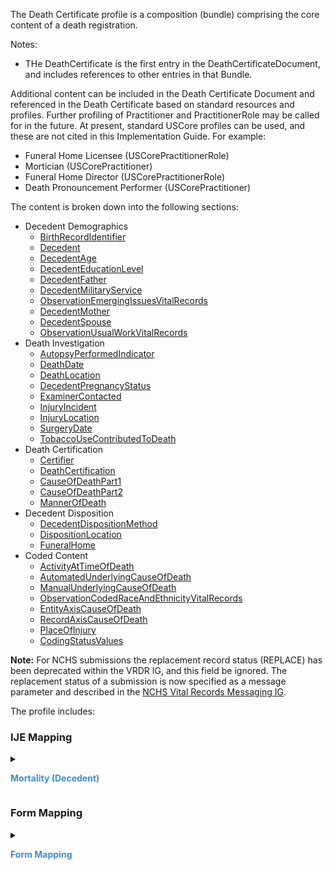 The Death Certificate profile is a composition (bundle) comprising the core content of a death registration.

Notes:
* THe DeathCertificate is the first entry in the DeathCertificateDocument, and includes references to other entries in that Bundle.

Additional content can be included in the Death Certificate Document and referenced in the Death Certificate  based on standard resources and profiles.
Further profiling of Practitioner and PractitionerRole may be called for in the future.   At present, standard USCore profiles can be used, and these are not cited in this Implementation Guide.
For example:
* Funeral Home Licensee (USCorePractitionerRole)
* Mortician (USCorePractitioner)
* Funeral Home Director (USCorePractitionerRole)
* Death Pronouncement Performer (USCorePractitioner)

The content is broken down into the following sections:
* Decedent Demographics
    * <a href='StructureDefinition-vrdr-birth-record-identifier.html'>BirthRecordIdentifier</a>
    * <a href='StructureDefinition-vrdr-decedent.html'>Decedent</a>
    * <a href='StructureDefinition-vrdr-decedent-age.html'>DecedentAge</a>
    * <a href='StructureDefinition-vrdr-decedent-education-level.html'>DecedentEducationLevel</a>
    * <a href='StructureDefinition-vrdr-decedent-father.html'>DecedentFather</a>
    * <a href='StructureDefinition-vrdr-decedent-military-service.html'>DecedentMilitaryService</a>
    * <a href='https://hl7.org/fhir/us/vr-common-library/2024Jan/StructureDefinition-Observation-emerging-issues-vr.html'>ObservationEmergingIssuesVitalRecords</a>
    * <a href='StructureDefinition-vrdr-decedent-mother.html'>DecedentMother</a>
    * <a href='StructureDefinition-vrdr-decedent-spouse.html'>DecedentSpouse</a>
    * <a href='https://hl7.org/fhir/us/vr-common-library/2024Jan/StructureDefinition-Observation-usual-work-vr.html'>ObservationUsualWorkVitalRecords</a>
* Death Investigation
    * <a href='StructureDefinition-vrdr-autopsy-performed-indicator.html'>AutopsyPerformedIndicator</a>
    * <a href='StructureDefinition-vrdr-death-date.html'>DeathDate</a>
    * <a href='StructureDefinition-vrdr-death-location.html'>DeathLocation</a>
    * <a href='StructureDefinition-vrdr-decedent-pregnancy-status.html'>DecedentPregnancyStatus</a>
    * <a href='StructureDefinition-vrdr-examiner-contacted.html'>ExaminerContacted</a>
    * <a href='StructureDefinition-vrdr-injury-incident.html'>InjuryIncident</a>
    * <a href='StructureDefinition-vrdr-injury-location.html'>InjuryLocation</a>
    * <a href='StructureDefinition-vrdr-surgery-date.html'>SurgeryDate</a>
    * <a href='StructureDefinition-vrdr-tobacco-use-contributed-to-death.html'>TobaccoUseContributedToDeath</a>
* Death Certification
    * <a href='StructureDefinition-vrdr-certifier.html'>Certifier</a>
    * <a href='StructureDefinition-vrdr-death-certification.html'>DeathCertification</a>
    * <a href='StructureDefinition-vrdr-cause-of-death-part1.html'>CauseOfDeathPart1</a>
    * <a href='StructureDefinition-vrdr-cause-of-death-part2.html'>CauseOfDeathPart2</a>
    * <a href='StructureDefinition-vrdr-manner-of-death.html'>MannerOfDeath</a>
* Decedent Disposition
    * <a href='StructureDefinition-vrdr-decedent-disposition-method.html'>DecedentDispositionMethod</a>
    * <a href='StructureDefinition-vrdr-disposition-location.html'>DispositionLocation</a>
    * <a href='StructureDefinition-vrdr-funeral-home.html'>FuneralHome</a>
* Coded Content
    * <a href='StructureDefinition-vrdr-activity-at-time-of-death.html'>ActivityAtTimeOfDeath</a>
    * <a href='StructureDefinition-vrdr-automated-underlying-cause-of-death.html'>AutomatedUnderlyingCauseOfDeath</a>
    * <a href='StructureDefinition-vrdr-manual-underlying-cause-of-death.html'>ManualUnderlyingCauseOfDeath</a>
    * <a href='https://hl7.org/fhir/us/vr-common-library/2024Jan/StructureDefinition-coded-race-and-ethnicity-vr.html'>ObservationCodedRaceAndEthnicityVitalRecords</a>
    * <a href='StructureDefinition-vrdr-entity-axis-cause-of-death.html'>EntityAxisCauseOfDeath</a>
    * <a href='StructureDefinition-vrdr-record-axis-cause-of-death.html'>RecordAxisCauseOfDeath</a>
    * <a href='StructureDefinition-vrdr-place-of-injury.html'>PlaceOfInjury</a>
    * <a href='StructureDefinition-vrdr-coding-status-values.html'>CodingStatusValues</a>

**Note:**
For NCHS submissions the replacement record status (REPLACE) has been deprecated within the VRDR IG, and this field be ignored.
The replacement status of a submission is now specified as a message parameter and described in the <a href='https://build.fhir.org/ig/nightingaleproject/vital_records_fhir_messaging_ig/branches/main/message.html#message-structure-and-content'>NCHS Vital Records Messaging IG</a>.

The profile includes:

### IJE Mapping

<style>
 .context-menu {cursor: context-menu; color: #438bca;}
 .context-menu:hover {opacity: 0.5;}
</style>
<details>

<summary>

<strong class='context-menu'> Mortality (Decedent) </strong>

</summary>
<table class='grid'>
<thead>
  <tr>
    <th style='text-align: center'><strong>Use Case</strong></th>
    <th><strong>#</strong></th>
    <th><strong>Description</strong></th>
    <th><strong>IJE Name</strong></th>
    <th><strong>Field</strong></th>
    <th><strong>Type</strong></th>
    <th><strong>Value Set/Comments</strong></th>
  </tr>
</thead>
<tbody>
<tr>
  <td style='text-align: center'>Mortality</td>
  <td>6</td>
  <td>Source flag: paper/electronic</td>
  <td>MFILED</td>
  <td>extension[filingFormat] </td>
  <td>codeable</td>
  <td> <a href='ValueSet-vrdr-filing-format-vs.html'>FilingFormatVS</a></td>
</tr>
<tr>
  <td style='text-align: center'>Mortality</td>
  <td>96</td>
  <td>Date of Registration--Year</td>
  <td>DOR_YR</td>
  <td>date</td>
  <td>dateTime</td>
  <td>-</td>
</tr>
<tr>
  <td style='text-align: center'>Mortality</td>
  <td>97</td>
  <td>Date of Registration--Month</td>
  <td>DOR_MO</td>
  <td>date</td>
  <td>dateTime</td>
  <td>-</td>
</tr>
<tr>
  <td style='text-align: center'>Mortality</td>
  <td>98</td>
  <td>Date of Registration--Day</td>
  <td>DOR_DY</td>
  <td>date</td>
  <td>dateTime</td>
  <td>-</td>
</tr>
<tr>
  <td style='text-align: center'>Mortality</td>
  <td>122</td>
  <td>State Specific Data </td>
  <td>STATESP</td>
  <td>extension[stateSpecificField]</td>
  <td>string(30)</td>
  <td>-</td>
</tr>
<tr>
  <td style='text-align: center'>Mortality</td>
  <td>184</td>
  <td>Replacement Record </td>
  <td>REPLACE (*deprecated*)</td>
  <td>extension[replaceStatus].value</td>
  <td>codeable</td>
  <td><a href='ValueSet-vrdr-replace-status-vs.html'>ReplaceStatusVS</a></td>
</tr>

</tbody>
</table>

</details>
<p></p>


### Form Mapping
<details>

<summary>

<strong class='context-menu' >Form Mapping</strong>

</summary>
<table class='grid'>
<thead>
  <tr>
    <th style='text-align: center'><strong>Item #</strong></th>
    <th><strong>Form Field</strong></th>
    <th><strong>FHIR Profile Field</strong></th>
    <th><strong>Reference</strong></th>
  </tr>
</thead>
<tbody>
<tr>
  <td style='text-align: center'>50</td>
  <td>For Registrar Only-Date Filed</td>
  <td>date</td>
  <td><a href='https://www.cdc.gov/nchs/data/dvs/DEATH11-03final-ACC.pdf'> Certificate of Death</a></td>
</tr>
</tbody>
</table>
